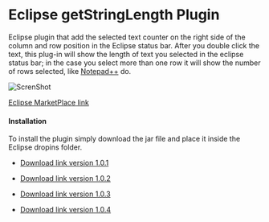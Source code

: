 # Eclipse getStringLength Plugin

Eclipse plugin that add the selected text counter on the right side of the column and row position in the Eclipse status bar.
After you double click the text, this plug-in will show the length of text you selected in the eclipse status bar; in the case you select more than one row it will show the number of rows selected, like [Notepad++](https://notepad-plus-plus.org) do.

![ScrenShot](http://i.imgur.com/5ZSzZss.png)

[Eclipse MarketPlace link](https://marketplace.eclipse.org/content/getstringlength)

#### Installation 

To install the plugin simply download the jar file and place it inside the Eclipse dropins folder.

 * [Download link version 1.0.1](https://github.com/aleroot/getStringLength/blob/master/dist/plugins/com.lyf.plugin.getStringLength_1.0.1.201603251133.jar)

 * [Download link version 1.0.2](https://github.com/aleroot/getStringLength/blob/master/dist/plugins/com.lyf.plugin.getStringLength_1.0.2.201604211351.jar)

 * [Download link version 1.0.3](https://github.com/lukecnau/getStringLength/blob/master/dist/plugins/com.lyf.plugin.getStringLength_1.0.3.201907090234.jar)
 
 * [Download link version 1.0.4](https://github.com/lukecnau/getStringLength/blob/master/dist/plugins/com.lyf.plugin.getStringLength_1.0.4.201907201141.jar)
